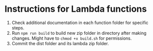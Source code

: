 # Instructions for Lambda functions

1. Check additional documentation in each function folder for specific steps.
2. Run `npm run build` to build new zip folder in directory after making changes. Might have to `chmod +x build.sh` for permissions.
3. Commit the dist folder and its lambda zip folder.
